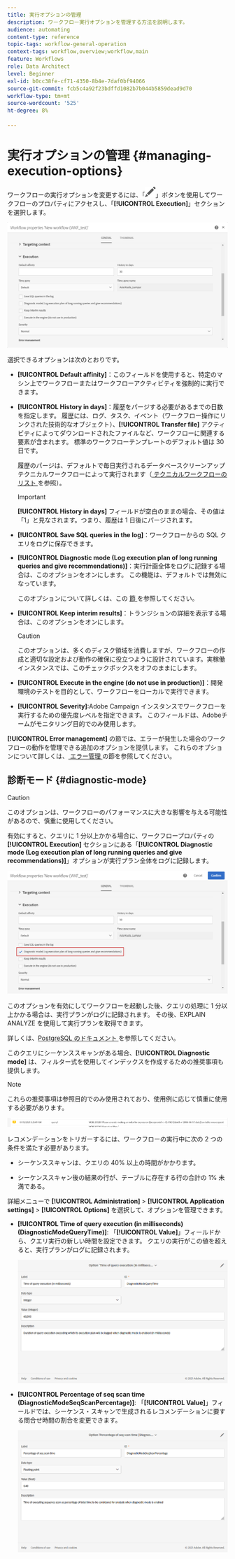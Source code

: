 ```yaml
---
title: 実行オプションの管理
description: ワークフロー実行オプションを管理する方法を説明します。
audience: automating
content-type: reference
topic-tags: workflow-general-operation
context-tags: workflow,overview;workflow,main
feature: Workflows
role: Data Architect
level: Beginner
exl-id: b0cc38fe-cf71-4350-8b4e-7daf0bf94066
source-git-commit: fcb5c4a92f23bdffd1082b7b044b5859dead9d70
workflow-type: tm+mt
source-wordcount: '525'
ht-degree: 8%

---
```


# 実行オプションの管理 {#managing-execution-options}

ワークフローの実行オプションを変更するには、「![](assets/edit_darkgrey-24px.png)」ボタンを使用してワークフローのプロパティにアクセスし、「**[!UICONTROL Execution]**」セクションを選択します。

![](assets/wkf_execution_6.png)

選択できるオプションは次のとおりです。

* **[!UICONTROL Default affinity]**：このフィールドを使用すると、特定のマシン上でワークフローまたはワークフローアクティビティを強制的に実行できます。

* **[!UICONTROL History in days]**：履歴をパージする必要があるまでの日数を指定します。 履歴には、ログ、タスク、イベント（ワークフロー操作にリンクされた技術的なオブジェクト）、**[!UICONTROL Transfer file]** アクティビティによってダウンロードされたファイルなど、ワークフローに関連する要素が含まれます。 標準のワークフローテンプレートのデフォルト値は 30 日です。

  履歴のパージは、デフォルトで毎日実行されるデータベースクリーンアップテクニカルワークフローによって実行されます（[ テクニカルワークフローのリスト ](../../administration/using/technical-workflows.md) を参照）。

  >[!IMPORTANT]
  >
  >**[!UICONTROL History in days]** フィールドが空白のままの場合、その値は「1」と見なされます。つまり、履歴は 1 日後にパージされます。

* **[!UICONTROL Save SQL queries in the log]**：ワークフローからの SQL クエリをログに保存できます。

* **[!UICONTROL Diagnostic mode (Log execution plan of long running queries and give recommendations)]**：実行計画全体をログに記録する場合は、このオプションをオンにします。 この機能は、デフォルトでは無効になっています。

  このオプションについて詳しくは、この [ 節 ](#diagnostic-mode) を参照してください。

* **[!UICONTROL Keep interim results]**：トランジションの詳細を表示する場合は、このオプションをオンにします。

  >[!CAUTION]
  >
  >このオプションは、多くのディスク領域を消費しますが、ワークフローの作成と適切な設定および動作の確保に役立つように設計されています。実稼働インスタンスでは、このチェックボックスをオフのままにします。

* **[!UICONTROL Execute in the engine (do not use in production)]**：開発環境のテストを目的として、ワークフローをローカルで実行できます。

* **[!UICONTROL Severity]**:Adobe Campaign インスタンスでワークフローを実行するための優先度レベルを指定できます。 このフィールドは、Adobeチームがモニタリング目的でのみ使用します。

**[!UICONTROL Error management]** の節では、エラーが発生した場合のワークフローの動作を管理できる追加のオプションを提供します。 これらのオプションについて詳しくは、[ エラー管理 ](../../automating/using/monitoring-workflow-execution.md#error-management) の節を参照してください。

## 診断モード {#diagnostic-mode}

>[!CAUTION]
>
>このオプションは、ワークフローのパフォーマンスに大きな影響を与える可能性があるので、慎重に使用してください。

有効にすると、クエリに 1 分以上かかる場合に、ワークフロープロパティの **[!UICONTROL Execution]** セクションにある「**[!UICONTROL Diagnostic mode (Log execution plan of long running queries and give recommendations)]**」オプションが実行プラン全体をログに記録します。

![](assets/wkf_diagnostic.png)

このオプションを有効にしてワークフローを起動した後、クエリの処理に 1 分以上かかる場合は、実行プランがログに記録されます。 その後、EXPLAIN ANALYZE を使用して実行プランを取得できます。

詳しくは、[PostgreSQL のドキュメント ](https://www.postgresql.org/docs/9.4/using-explain.html) を参照してください。

このクエリにシーケンススキャンがある場合、**[!UICONTROL Diagnostic mode]** は、フィルター式を使用してインデックスを作成するための推奨事項も提供します。

>[!NOTE]
>
> これらの推奨事項は参照目的でのみ使用されており、使用例に応じて慎重に使用する必要があります。

![](assets/wkf_diagnostic_4.png)

レコメンデーションをトリガーするには、ワークフローの実行中に次の 2 つの条件を満たす必要があります。

* シーケンススキャンは、クエリの 40% 以上の時間がかかります。

* シーケンススキャン後の結果の行が、テーブルに存在する行の合計の 1% 未満である。

詳細メニューで **[!UICONTROL Administration]** > **[!UICONTROL Application settings]** > **[!UICONTROL Options]** を選択して、オプションを管理できます。

* **[!UICONTROL Time of query execution (in milliseconds)(DiagnosticModeQueryTime)]**: 「**[!UICONTROL Value]**」フィールドから、クエリ実行の新しい時間を設定できます。 クエリの実行がこの値を超えると、実行プランがログに記録されます。

  ![](assets/wkf_diagnostic_2.png)

* **[!UICONTROL Percentage of seq scan time (DiagnosticModeSeqScanPercentage)]**: 「**[!UICONTROL Value]**」フィールドでは、シーケンス・スキャンで生成されるレコメンデーションに要する問合せ時間の割合を変更できます。

  ![](assets/wkf_diagnostic_3.png)
